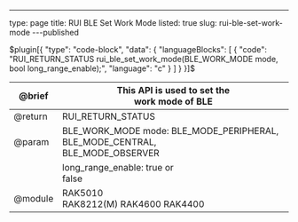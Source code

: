 ---
type: page
title: RUI BLE Set Work Mode
listed: true
slug: rui-ble-set-work-mode
---published

$plugin[{
    "type": "code-block",
    "data": {
        "languageBlocks": [
            {
                "code": "RUI_RETURN_STATUS rui_ble_set_work_mode(BLE_WORK_MODE mode, bool long_range_enable);",
                "language": "c"
            }
        ]
    }
}]$

| @brief | This API is used to set the<br>work mode of BLE | 
| ---- | ---- | 
| @return | RUI_RETURN_STATUS | 
| @param | BLE_WORK_MODE mode:  BLE_MODE_PERIPHERAL, BLE_MODE_CENTRAL,<br>BLE_MODE_OBSERVER | 
|  | long_range_enable: true or<br>false | 
| @module | RAK5010          <br>RAK8212(M)  RAK4600         RAK4400 | 


